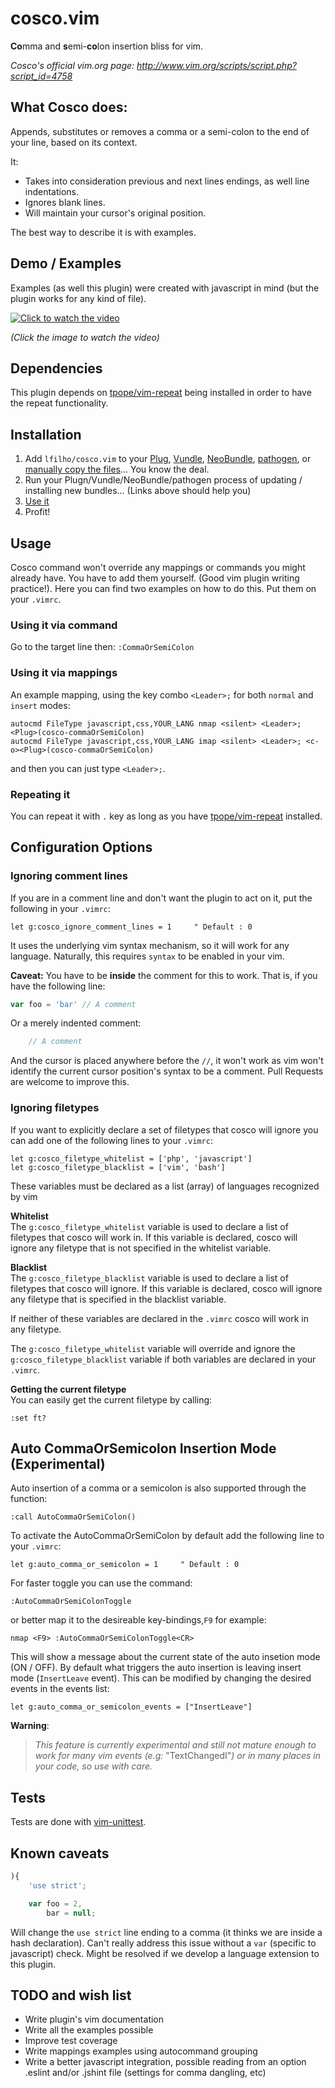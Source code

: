 cosco.vim
=========

**Co**mma and **s**emi-**co**lon insertion bliss for vim.

*Cosco's official vim.org page: http://www.vim.org/scripts/script.php?script_id=4758*

## What Cosco does:

Appends, substitutes or removes a comma or a semi-colon to the end of your line, based on its context.

It:

* Takes into consideration previous and next lines endings, as well line indentations.
* Ignores blank lines.
* Will maintain your cursor's original position.

The best way to describe it is with examples.

## Demo / Examples

Examples (as well this plugin) were created with javascript in mind (but the plugin works for any kind of file).

[![Click to watch the video](http://img.youtube.com/vi/xCSjdqf8sOY/0.jpg)](http://www.youtube.com/watch?v=xCSjdqf8sOY)

*(Click the image to watch the video)*

## Dependencies

This plugin depends on [tpope/vim-repeat](https://github.com/tpope/vim-repeat) being installed in order to have the repeat functionality.

## Installation

1. Add `lfilho/cosco.vim` to your [Plug](https://github.com/junegunn/vim-plug), [Vundle](https://github.com/gmarik/vundle), [NeoBundle](https://github.com/Shougo/neobundle.vim), [pathogen](https://github.com/tpope/vim-pathogen), or [manually copy the files](http://superuser.com/a/404820)... You know the deal.
2. Run your Plugn/Vundle/NeoBundle/pathogen process of updating / installing new bundles... (Links above should help you)
3. [Use it](#usage)
4. Profit!

## Usage

Cosco command won't override any mappings or commands you might already have. You have to add them yourself. (Good vim plugin writing practice!).
Here you can find two examples on how to do this. Put them on your `.vimrc`.

### Using it via command

Go to the target line then: `:CommaOrSemiColon`

### Using it via mappings

An example mapping, using the key combo `<Leader>;` for both `normal` and `insert` modes:

```VimL
autocmd FileType javascript,css,YOUR_LANG nmap <silent> <Leader>; <Plug>(cosco-commaOrSemiColon)
autocmd FileType javascript,css,YOUR_LANG imap <silent> <Leader>; <c-o><Plug>(cosco-commaOrSemiColon)
```

and then you can just type `<Leader>;`.

### Repeating it

You can repeat it with `.` key as long as you have [tpope/vim-repeat](https://github.com/tpope/vim-repeat) installed.

## Configuration Options

### Ignoring comment lines

If you are in a comment line and don't want the plugin to act on it, put the following in your `.vimrc`:

```vim
let g:cosco_ignore_comment_lines = 1     " Default : 0
```

It uses the underlying vim syntax mechanism, so it will work for any language. Naturally, this requires `syntax` to be enabled in your vim.

**Caveat:** You have to be **inside** the comment for this to work. That is, if you have the following line:

```javascript
var foo = 'bar' // A comment
```

Or a merely indented comment:

```javascript
    // A comment
```

And the cursor is placed anywhere before the `//`, it won't work as vim won't identify the current cursor position's syntax to be a comment. Pull Requests are welcome to improve this.

### Ignoring filetypes

If you want to explicitly declare a set of filetypes that cosco will ignore you can add one of the following lines to your `.vimrc`:

```vim
let g:cosco_filetype_whitelist = ['php', 'javascript']
let g:cosco_filetype_blacklist = ['vim', 'bash']
```

These variables must be declared as a list (array) of languages recognized by vim

**Whitelist**  
The `g:cosco_filetype_whitelist` variable is used to declare a list of filetypes that cosco will work in. If this variable is declared, cosco will ignore any filetype that is not specified in the whitelist variable.

**Blacklist**  
The `g:cosco_filetype_blacklist` variable is used to declare a list of filetypes that cosco will ignore. If this variable is declared, cosco will ignore any filetype that is specified in the blacklist variable.

If neither of these variables are declared in the `.vimrc` cosco will work in any filetype. 

The `g:cosco_filetype_whitelist` variable will override and ignore the `g:cosco_filetype_blacklist` variable if both variables are declared in your `.vimrc`.

**Getting the current filetype**  
You can easily get the current filetype by calling:
```vim
:set ft?
```

## Auto CommaOrSemicolon Insertion Mode (Experimental)

Auto insertion of a comma or a semicolon is also supported through the function:

```vim
:call AutoCommaOrSemiColon()
```
To activate the AutoCommaOrSemiColon by default add the following line to your `.vimrc`:

```vim
let g:auto_comma_or_semicolon = 1     " Default : 0
```

For faster toggle you can use the command:

```vim
:AutoCommaOrSemiColonToggle
```
or better map it to the desireable key-bindings,`F9` for example:

```vim
nmap <F9> :AutoCommaOrSemiColonToggle<CR>
```
This will show a message about the current state of the auto insetion mode (ON / OFF).
By default what triggers the auto insertion is leaving insert mode (`InsertLeave` event). This can be modified by changing the desired events in the events list:

```vim
let g:auto_comma_or_semicolon_events = ["InsertLeave"]
```
__**Warning**__:

> *This feature is currently experimental and still not mature enough to work for many vim events (e.g:* "TextChangedI"*) or in many places in your code, so use with care.*

## Tests

Tests are done with [vim-unittest](https://github.com/h1mesuke/vim-unittest).

## Known caveats

```javascript
){
    'use strict';

    var foo = 2,
        bar = null;
```

Will change the `use strict` line ending to a comma (it thinks we are inside a hash declaration). Can't really address this issue without a `var` (specific to javascript) check. Might be resolved if we develop a language extension to this plugin.

## TODO and wish list

* Write plugin's vim documentation
* Write all the examples possible
* Improve test coverage
* Write mappings examples using autocommand grouping
* Write a better javascript integration, possible reading from an option .eslint and/or .jshint file (settings for comma dangling, etc)
